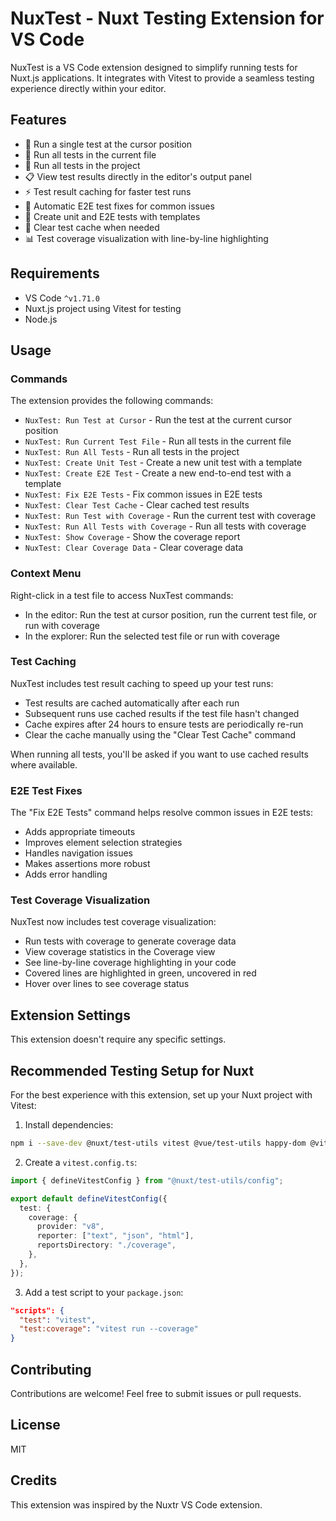 # NuxTest - Nuxt Testing Extension for VS Code

NuxTest is a VS Code extension designed to simplify running tests for Nuxt.js applications. It integrates with Vitest to provide a seamless testing experience directly within your editor.

## Features

- 🧪 Run a single test at the cursor position
- 📂 Run all tests in the current file
- 🚀 Run all tests in the project
- 📋 View test results directly in the editor's output panel
- ⚡ Test result caching for faster test runs
- 🔧 Automatic E2E test fixes for common issues
- 🧩 Create unit and E2E tests with templates
- 🔄 Clear test cache when needed
- 📊 Test coverage visualization with line-by-line highlighting

## Requirements

- VS Code `^v1.71.0`
- Nuxt.js project using Vitest for testing
- Node.js

## Usage

### Commands

The extension provides the following commands:

- `NuxTest: Run Test at Cursor` - Run the test at the current cursor position
- `NuxTest: Run Current Test File` - Run all tests in the current file
- `NuxTest: Run All Tests` - Run all tests in the project
- `NuxTest: Create Unit Test` - Create a new unit test with a template
- `NuxTest: Create E2E Test` - Create a new end-to-end test with a template
- `NuxTest: Fix E2E Tests` - Fix common issues in E2E tests
- `NuxTest: Clear Test Cache` - Clear cached test results
- `NuxTest: Run Test with Coverage` - Run the current test with coverage
- `NuxTest: Run All Tests with Coverage` - Run all tests with coverage
- `NuxTest: Show Coverage` - Show the coverage report
- `NuxTest: Clear Coverage Data` - Clear coverage data

### Context Menu

Right-click in a test file to access NuxTest commands:

- In the editor: Run the test at cursor position, run the current test file, or run with coverage
- In the explorer: Run the selected test file or run with coverage

### Test Caching

NuxTest includes test result caching to speed up your test runs:

- Test results are cached automatically after each run
- Subsequent runs use cached results if the test file hasn't changed
- Cache expires after 24 hours to ensure tests are periodically re-run
- Clear the cache manually using the "Clear Test Cache" command

When running all tests, you'll be asked if you want to use cached results where available.

### E2E Test Fixes

The "Fix E2E Tests" command helps resolve common issues in E2E tests:

- Adds appropriate timeouts
- Improves element selection strategies
- Handles navigation issues
- Makes assertions more robust
- Adds error handling

### Test Coverage Visualization

NuxTest now includes test coverage visualization:

- Run tests with coverage to generate coverage data
- View coverage statistics in the Coverage view
- See line-by-line coverage highlighting in your code
- Covered lines are highlighted in green, uncovered in red
- Hover over lines to see coverage status

## Extension Settings

This extension doesn't require any specific settings.

## Recommended Testing Setup for Nuxt

For the best experience with this extension, set up your Nuxt project with Vitest:

1. Install dependencies:

```bash
npm i --save-dev @nuxt/test-utils vitest @vue/test-utils happy-dom @vitest/coverage-v8
```

2. Create a `vitest.config.ts`:

```typescript
import { defineVitestConfig } from "@nuxt/test-utils/config";

export default defineVitestConfig({
  test: {
    coverage: {
      provider: "v8",
      reporter: ["text", "json", "html"],
      reportsDirectory: "./coverage",
    },
  },
});
```

3. Add a test script to your `package.json`:

```json
"scripts": {
  "test": "vitest",
  "test:coverage": "vitest run --coverage"
}
```

## Contributing

Contributions are welcome! Feel free to submit issues or pull requests.

## License

MIT

## Credits

This extension was inspired by the Nuxtr VS Code extension.
